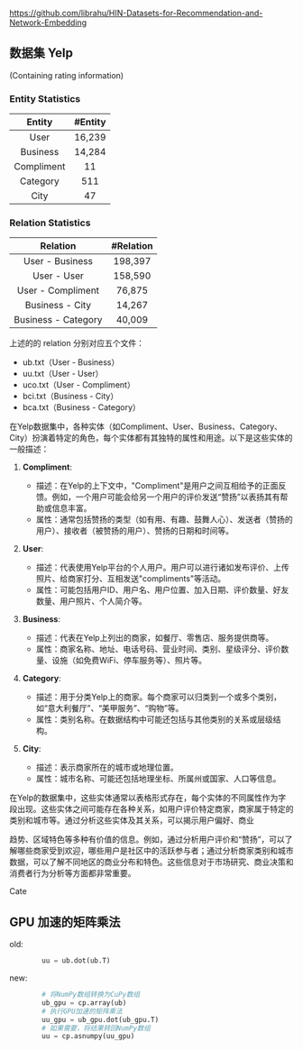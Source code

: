 https://github.com/librahu/HIN-Datasets-for-Recommendation-and-Network-Embedding

## 数据集 Yelp
(Containing rating information)
### Entity Statistics
| Entity         |#Entity        |
| :-------------:|:-------------:|
| User           | 16,239        |
| Business       | 14,284        |
| Compliment     | 11            |
| Category       | 511            | 
| City           | 47           |

### Relation Statistics
| Relation            |#Relation      |
| :------------------:|:-------------:|
| User - Business     | 198,397       |
| User - User         | 158,590       |
| User - Compliment   | 76,875        |
| Business - City     | 14,267        |
| Business - Category | 40,009        |

上述的的 relation 分别对应五个文件：
- ub.txt（User - Business）
- uu.txt（User - User）
- uco.txt（User - Compliment）
- bci.txt（Business - City）
- bca.txt（Business - Category）



在Yelp数据集中，各种实体（如Compliment、User、Business、Category、City）扮演着特定的角色，每个实体都有其独特的属性和用途。以下是这些实体的一般描述：

1. **Compliment**:
   - 描述：在Yelp的上下文中，"Compliment"是用户之间互相给予的正面反馈。例如，一个用户可能会给另一个用户的评价发送“赞扬”以表扬其有帮助或信息丰富。
   - 属性：通常包括赞扬的类型（如有用、有趣、鼓舞人心）、发送者（赞扬的用户）、接收者（被赞扬的用户）、赞扬的日期和时间等。

2. **User**:
   - 描述：代表使用Yelp平台的个人用户。用户可以进行诸如发布评价、上传照片、给商家打分、互相发送"compliments"等活动。
   - 属性：可能包括用户ID、用户名、用户位置、加入日期、评价数量、好友数量、用户照片、个人简介等。

3. **Business**:
   - 描述：代表在Yelp上列出的商家，如餐厅、零售店、服务提供商等。
   - 属性：商家名称、地址、电话号码、营业时间、类别、星级评分、评价数量、设施（如免费WiFi、停车服务等）、照片等。

4. **Category**:
   - 描述：用于分类Yelp上的商家。每个商家可以归类到一个或多个类别，如“意大利餐厅”、“美甲服务”、“购物”等。
   - 属性：类别名称。在数据结构中可能还包括与其他类别的关系或层级结构。

5. **City**:
   - 描述：表示商家所在的城市或地理位置。
   - 属性：城市名称、可能还包括地理坐标、所属州或国家、人口等信息。

在Yelp的数据集中，这些实体通常以表格形式存在，每个实体的不同属性作为字段出现。这些实体之间可能存在各种关系，如用户评价特定商家，商家属于特定的类别和城市等。通过分析这些实体及其关系，可以揭示用户偏好、商业

趋势、区域特色等多种有价值的信息。例如，通过分析用户评价和“赞扬”，可以了解哪些商家受到欢迎，哪些用户是社区中的活跃参与者；通过分析商家类别和城市数据，可以了解不同地区的商业分布和特色。这些信息对于市场研究、商业决策和消费者行为分析等方面都非常重要。

Cate

## GPU 加速的矩阵乘法

old:
```python
        uu = ub.dot(ub.T)
```

new:
```python
        # 将NumPy数组转换为CuPy数组
        ub_gpu = cp.array(ub)
        # 执行GPU加速的矩阵乘法
        uu_gpu = ub_gpu.dot(ub_gpu.T)
        # 如果需要，将结果转回NumPy数组
        uu = cp.asnumpy(uu_gpu)
```  

